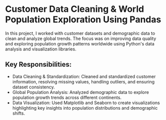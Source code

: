 
# Customer Data Cleaning & World Population Exploration Using Pandas

In this project, I worked with customer datasets and demographic data to clean and analyze global trends. The focus was on improving data quality and exploring population growth patterns worldwide using Python's data analysis and visualization libraries.



## Key Responsibilities:

- Data Cleaning & Standardization: Cleaned and standardized customer information, resolving missing values, handling outliers, and ensuring dataset consistency.
- Global Population Analysis: Analyzed demographic data to explore population growth trends across different continents.
- Data Visualization: Used Matplotlib and Seaborn to create visualizations highlighting key insights into population distributions and demographic shifts.

